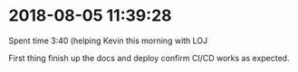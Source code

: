 # 2018-08-05 11:39:28

Spent time 3:40 (helping Kevin this morning with LOJ

First thing finish up the docs and deploy confirm CI/CD works as expected.


